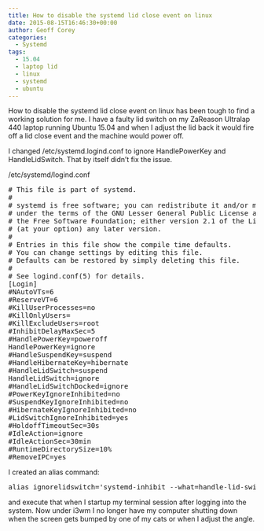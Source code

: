 ```yaml
---
title: How to disable the systemd lid close event on linux
date: 2015-08-15T16:46:30+00:00
author: Geoff Corey
categories:
  - Systemd
tags:
  - 15.04
  - laptop lid
  - linux
  - systemd
  - ubuntu
---
```

How to disable the systemd lid close event on linux has been tough to find a working solution for me. I have a faulty lid switch on my ZaReason Ultralap 440 laptop running Ubuntu 15.04 and when I adjust the lid back it would fire off a lid close event and the machine would power off.

I changed /etc/systemd.logind.conf to ignore HandlePowerKey and HandleLidSwitch. That by itself didn&#8217;t fix the issue.

/etc/systemd/logind.conf
<pre>
# This file is part of systemd.
#
# systemd is free software; you can redistribute it and/or modify it
# under the terms of the GNU Lesser General Public License as published by
# the Free Software Foundation; either version 2.1 of the License, or
# (at your option) any later version.
#
# Entries in this file show the compile time defaults.
# You can change settings by editing this file.
# Defaults can be restored by simply deleting this file.
#
# See logind.conf(5) for details.
[Login]
#NAutoVTs=6
#ReserveVT=6
#KillUserProcesses=no
#KillOnlyUsers=
#KillExcludeUsers=root
#InhibitDelayMaxSec=5
#HandlePowerKey=poweroff
HandlePowerKey=ignore
#HandleSuspendKey=suspend
#HandleHibernateKey=hibernate
#HandleLidSwitch=suspend
HandleLidSwitch=ignore
#HandleLidSwitchDocked=ignore
#PowerKeyIgnoreInhibited=no
#SuspendKeyIgnoreInhibited=no
#HibernateKeyIgnoreInhibited=no
#LidSwitchIgnoreInhibited=yes
#HoldoffTimeoutSec=30s
#IdleAction=ignore
#IdleActionSec=30min
#RuntimeDirectorySize=10%
#RemoveIPC=yes
</pre>

I created an alias command:

<pre>
alias ignorelidswitch='systemd-inhibit --what=handle-lid-switch sleep 2592000 &
</pre>

and execute that when I startup my terminal session after logging into the system. Now under i3wm I no longer have my computer shutting down when the screen gets bumped by one of my cats or when I adjust the angle.
